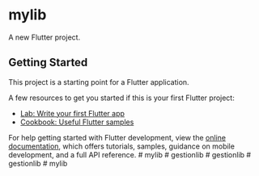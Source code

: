 # mylib

A new Flutter project.

## Getting Started

This project is a starting point for a Flutter application.

A few resources to get you started if this is your first Flutter project:

- [Lab: Write your first Flutter app](https://docs.flutter.dev/get-started/codelab)
- [Cookbook: Useful Flutter samples](https://docs.flutter.dev/cookbook)

For help getting started with Flutter development, view the
[online documentation](https://docs.flutter.dev/), which offers tutorials,
samples, guidance on mobile development, and a full API reference.
#   m y l i b  
 #   g e s t i o n l i b  
 #   g e s t i o n l i b  
 #   g e s t i o n l i b  
 #   m y l i b  
 